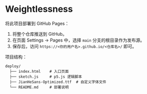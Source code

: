 # Weightlessness

将此项目部署到 GitHub Pages：
1. 将整个仓库推送到 GitHub。
2. 在页面 Settings → Pages 中，选择 `main` 分支的根目录作为发布源。
3. 保存后，访问 `https://<你的用户名>.github.io/<仓库名>/` 即可。

项目结构：
```
deploy/
  ├── index.html    # 入口页面
  ├── sketch.js     # p5.js 逻辑脚本
  ├── JianHeSans-Optimized.ttf  # 自定义字体文件
  └── README.md     # 部署说明
```
